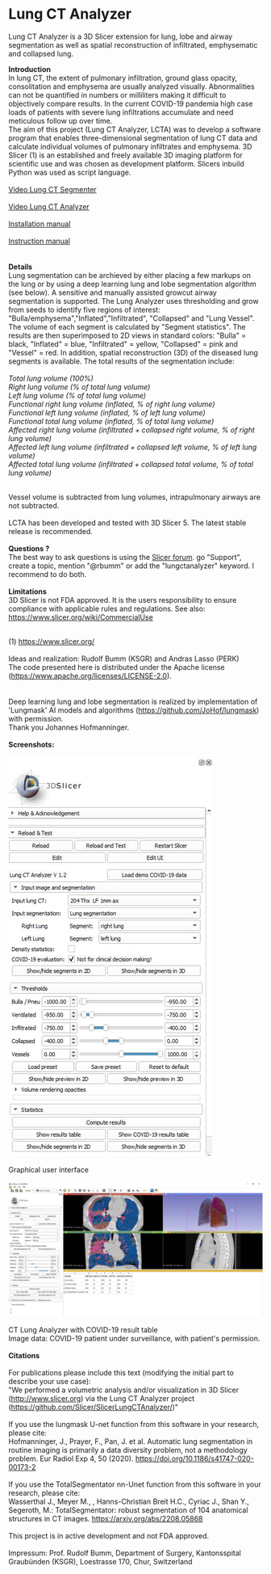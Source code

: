 # Lung CT Analyzer

Lung CT Analyzer is a 3D Slicer extension for lung, lobe and airway segmentation as well as spatial reconstruction of infiltrated, emphysematic and collapsed lung. 

<b>Introduction</b><br>
In lung CT, the extent of pulmonary infiltration, ground glass opacity, consolitation and emphysema are usually analyzed visually. 
Abnormalities can not be quantified in numbers or milliliters making it difficult to objectively compare results. 
In the current COVID-19 pandemia high case loads of patients with severe lung infiltrations accumulate and need meticulous follow up over time.   
The aim of this project (Lung CT Analyzer, LCTA) was to develop a software program that enables three-dimensional segmentation of lung CT data and calculate individual volumes of pulmonary infiltrates and emphysema. 
3D Slicer (1) is an established and freely available 3D imaging platform for scientific use and was chosen as development platform. Slicers inbuild Python was used as script language.   
<br>
[Video Lung CT Segmenter](https://youtu.be/U9PUX-jLF0A) <br>
<br>
[Video Lung CT Analyzer](https://youtu.be/JcgMnDhlknM) <br>
<br>
[Installation manual](https://github.com/Slicer/SlicerLungCTAnalyzer/wiki/Installation)<br>
<br>
[Instruction manual](https://github.com/Slicer/SlicerLungCTAnalyzer/wiki)</b><br>
<br>
<br>
<b>Details</b><br>
Lung segmentation can be archieved by either placing a few markups on the lung or by using a deep learning lung and lobe segmentation algorithm (see below).
A sensitive and manually assisted growcut airway segmentation is supported. 
The Lung Analyzer uses thresholding and grow from seeds to identify five regions of interest: "Bulla/emphysema","Inflated","Infiltrated", "Collapsed" and "Lung Vessel". 
The volume of each segment is calculated by "Segment statistics". 
The results are then superimposed to 2D views in standard colors: "Bulla" = black, "Inflated" = blue, "Infiltrated" = yellow, "Collapsed" = pink and "Vessel" = red. 
In addition, spatial reconstruction (3D) of the diseased lung segments is available. The total results of the segmentation include:<br>
<br>
<i>Total lung volume (100%)<br>
Right lung volume (% of total lung volume)<br>
Left lung volume (% of total lung volume)<br>
Functional right lung volume (inflated, % of right lung volume)<br>
Functional left lung volume (inflated, % of left lung volume)<br>
Functional total lung volume (inflated, % of total lung volume)<br>
Affected right lung volume (infiltrated + collapsed right volume, % of right lung volume)<br>
Affected left lung volume (infiltrated + collapsed left volume, % of left lung volume) <br>
Affected total lung volume (infiltrated + collapsed total volume, % of total lung volume) <br>
<br></i>

Vessel volume is subtracted from lung volumes, intrapulmonary airways are not subtracted. <br>
<br>
LCTA has been developed and tested with 3D Slicer 5. The latest stable release is recommended.
<br>
<br>
<b>Questions ? </b><br>
The best way to ask questions is using the [Slicer forum](https://discourse.slicer.org/).  go "Support", create a topic, mention "@rbumm" or add the "lungctanalyzer" keyword. I recommend to do both. 
<br>
<br>
<b>Limitations</b><br>
3D Slicer is not FDA approved. It is the users responsibility to ensure compliance with applicable rules and regulations. 
See also: https://www.slicer.org/wiki/CommercialUse<br>
<br>


(1) https://www.slicer.org/
<br>
<br>
Ideas and realization: Rudolf Bumm (KSGR) and Andras Lasso (PERK)<br>
The code presented here is distributed under the Apache license (https://www.apache.org/licenses/LICENSE-2.0).<br> 
<br>
<br>
Deep learning lung and lobe segmentation is realized by implementation of 'Lungmask' AI models and algorithms (https://github.com/JoHof/lungmask) with permission. 
<br>
Thank you Johannes Hofmanninger. 
<br>
<br>
<b>Screenshots:</b> <br>
<br>
![alt text](https://github.com/Slicer/SlicerLungCTAnalyzer/blob/master/Screenshots/LungCTAnalyzerGUI.jpg?raw=true)
<br>
<br>
Graphical user interface
<br>
<br>
![alt text](https://github.com/Slicer/SlicerLungCTAnalyzer/blob/master/Screenshots/LungCTAnalyzerCovid19Result.jpg?raw=true)
<br>
<br>
CT Lung Analyzer with COVID-19 result table
<br>
Image data: COVID-19 patient under surveillance, with patient's permission.<br>
<br>
<b>Citations</b><br>
<br>
For publications please include this text (modifying the initial part to describe your use case):<br>
"We performed a volumetric analysis and/or visualization in 3D Slicer (http://www.slicer.org) via the Lung CT Analyzer project (https://github.com/Slicer/SlicerLungCTAnalyzer/)"
<br>
<br>
If you use the lungmask U-net function from this software in your research, please cite: 
<br>
Hofmanninger, J., Prayer, F., Pan, J. et al. Automatic lung segmentation in routine imaging is primarily a data diversity problem, not a methodology problem. Eur Radiol Exp 4, 50 (2020). https://doi.org/10.1186/s41747-020-00173-2
<br>
<br>
If you use the TotalSegmentator nn-Unet function from this software in your research, please cite: 
<br>
Wasserthal J., Meyer M., , Hanns-Christian Breit H.C., Cyriac J., Shan Y., Segeroth, M.: TotalSegmentator: robust segmentation of 104 anatomical structures in CT images. https://arxiv.org/abs/2208.05868
<br>
<br>
This project is in active development and not FDA approved.
<br>
<br>
Impressum: Prof. Rudolf Bumm, Department of Surgery, Kantonsspital Graubünden (KSGR), Loestrasse 170, Chur, Switzerland
<br>
